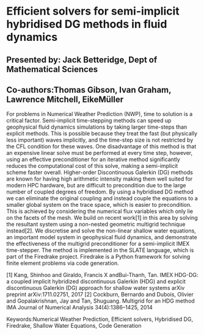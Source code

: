 # Efficient solvers for semi-implicit hybridised DG methods in fluid dynamics
## Presented by: Jack Betteridge, Dept of Mathematical Sciences
## Co-authors:Thomas Gibson, Ivan Graham, Lawrence Mitchell, EikeMüller

For problems in Numerical Weather Prediction (NWP), time to solution is a critical factor.
Semi-implicit time-stepping methods can speed up geophysical fluid dynamics simulations by taking larger time-steps than explicit methods.
This is possible because they treat the fast (but physically less important) waves implicitly, and the time-step size is not restricted by the CFL condition for these waves.
One disadvantage of this method is that an expensive linear solve must be performed at every time step, however, using an effective preconditioner for an iterative method significantly reduces the computational cost of this solve, making a semi-implicit scheme faster overall.
Higher-order Discontinuous Galerkin (DG) methods are known for having high arithmetic intensity making them well suited for modern HPC hardware, but are difficult to precondition due to the large number of coupled degrees of freedom.
By using a hybridised DG method we can eliminate the original coupling and instead couple the equations to a smaller global system on the trace space, which is easier to precondition.
This is achieved by considering the numerical flux variables which only lie on the facets of the mesh. We build on recent work[1] in this area by solving the resultant system using a non-nested geometric multigrid technique instead[2].
We discretise and solve the non-linear shallow water equations, an important model system in geophysical fluid dynamics, and demonstrate the effectiveness of the multigrid preconditioner for a semi-implicit IMEX time-stepper.
The method is implemented in the SLATE language, which is part of the Firedrake project.
Firedrake is a Python framework for solving finite element problems via code generation.

[1] Kang, Shinhoo and Giraldo, Francis X andBui-Thanh, Tan. IMEX HDG-DG: a coupled implicit hybridized discontinuous Galerkin (HDG) and explicit discontinuous Galerkin (DG) approach for shallow water systems arXiv preprint arXiv:1711.02751, 2017
[2] Cockburn, Bernardo and Dubois, Olivier and Gopalakrishnan, Jay and Tan, Shuguang. Multigrid for an HDG method IMA Journal of Numerical Analysis 34(4):1386–1425, 2014

Keywords:Numerical Weather Prediction, Efficient solvers, Hybridised DG, Firedrake, Shallow Water Equations, Code Generation
